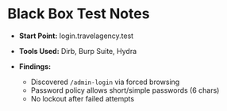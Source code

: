# Black Box Test Notes

- **Start Point:** login.travelagency.test
- **Tools Used:** Dirb, Burp Suite, Hydra

- **Findings:**
  - Discovered `/admin-login` via forced browsing
  - Password policy allows short/simple passwords (6 chars)
  - No lockout after failed attempts
